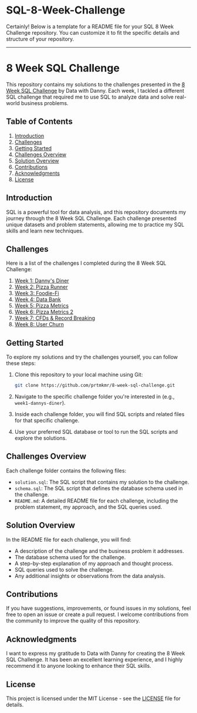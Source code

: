 # SQL-8-Week-Challenge

Certainly! Below is a template for a README file for your SQL 8 Week Challenge repository. You can customize it to fit the specific details and structure of your repository.

---

# 8 Week SQL Challenge

This repository contains my solutions to the challenges presented in the [8 Week SQL Challenge](https://8weeksqlchallenge.com/) by Data with Danny. Each week, I tackled a different SQL challenge that required me to use SQL to analyze data and solve real-world business problems.

## Table of Contents

1. [Introduction](#introduction)
2. [Challenges](#challenges)
3. [Getting Started](#getting-started)
4. [Challenges Overview](#challenges-overview)
5. [Solution Overview](#solution-overview)
6. [Contributions](#contributions)
7. [Acknowledgments](#acknowledgments)
8. [License](#license)

## Introduction

SQL is a powerful tool for data analysis, and this repository documents my journey through the 8 Week SQL Challenge. Each challenge presented unique datasets and problem statements, allowing me to practice my SQL skills and learn new techniques.

## Challenges

Here is a list of the challenges I completed during the 8 Week SQL Challenge:

1. [Week 1: Danny's Diner](week1-dannys-diner)
2. [Week 2: Pizza Runner](week2-pizza-runner)
3. [Week 3: Foodie-Fi](week3-foodie-fi)
4. [Week 4: Data Bank](week4-data-bank)
5. [Week 5: Pizza Metrics](week5-pizza-metrics)
6. [Week 6: Pizza Metrics 2](week6-pizza-metrics-2)
7. [Week 7: CFDs & Record Breaking](week7-cfds-and-record-breaking)
8. [Week 8: User Churn](week8-user-churn)

## Getting Started

To explore my solutions and try the challenges yourself, you can follow these steps:

1. Clone this repository to your local machine using Git:

   ```bash
   git clone https://github.com/prtmkmr/8-week-sql-challenge.git
   ```

2. Navigate to the specific challenge folder you're interested in (e.g., `week1-dannys-diner`).

3. Inside each challenge folder, you will find SQL scripts and related files for that specific challenge.

4. Use your preferred SQL database or tool to run the SQL scripts and explore the solutions.

## Challenges Overview

Each challenge folder contains the following files:

- `solution.sql`: The SQL script that contains my solution to the challenge.
- `schema.sql`: The SQL script that defines the database schema used in the challenge.
- `README.md`: A detailed README file for each challenge, including the problem statement, my approach, and the SQL queries used.

## Solution Overview

In the README file for each challenge, you will find:

- A description of the challenge and the business problem it addresses.
- The database schema used for the challenge.
- A step-by-step explanation of my approach and thought process.
- SQL queries used to solve the challenge.
- Any additional insights or observations from the data analysis.

## Contributions

If you have suggestions, improvements, or found issues in my solutions, feel free to open an issue or create a pull request.
I welcome contributions from the community to improve the quality of this repository.

## Acknowledgments

I want to express my gratitude to Data with Danny for creating the 8 Week SQL Challenge.
It has been an excellent learning experience, and I highly recommend it to anyone looking to enhance their SQL skills.

## License

This project is licensed under the MIT License - see the [LICENSE](LICENSE) file for details.

